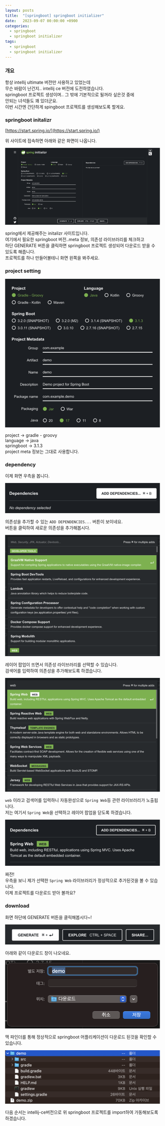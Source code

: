 ```yaml
---
layout: posts 
title:  "[springboot] springboot initializer"
date:   2023-09-07 00:00:00 +0900 
categories: 
  - springboot
  - springboot initializer
tags:
  - springboot
  - springboot initializer
---
```

### 개요
항상 intellij ultimate 버전만 사용하고 있었는데  
무슨 바람이 난건지.. intellij ce 버전에 도전하였습니다.  
springboot 프로젝트 생성이며.. 그 밖에 기본적으로 될꺼라 싶은것 중에  
안되는 녀석들도 꽤 있더군요.  
이번 시간엔 간단하게 spingboot 프로젝트를 생성해보도록 할게요.

### springboot initalizr
[https://start.spring.io/](https://start.spring.io/)  

위 사이트에 접속하면 아래와 같은 화면이 나옵니다.

![springboot initalizr.png](..%2F..%2F..%2Fassets%2Fimg%2Fintellij%2Fspringboot%20initalizr.png)

spring에서 제공해주는 initalizr 사이트입니다.  
여기에서 필요한 springboot 버전..meta 정보, 의존성 라이브러리를 체크하고  
하단 GENERATE 버튼을 클릭하면 springboot 프로젝트 생성되어 다운로드 받을 수 있도록 해줍니다.  
프로젝트를 하나 만들어볼테니 화면 왼쪽을 봐주세요.

### project setting
![springboot_meta.png](..%2F..%2F..%2Fassets%2Fimg%2Fintellij%2Fspringboot_meta.png)

project -> gradle - groovy  
language -> java  
springboot -> 3.1.3  
project meta 정보는 그대로 사용합니다.

### dependency
이제 화면 우측을 봅니다.  

![springboot_dependency.png](..%2F..%2F..%2Fassets%2Fimg%2Fintellij%2Fspringboot_dependency.png)  

의존성을 추가할 수 있는 `ADD DEPENDENCIES...` 버튼이 보이네요.  
버튼을 클릭하여 새로운 의존성을 추가해봅시다.

![springboot_dependency_popup.png](..%2F..%2F..%2Fassets%2Fimg%2Fintellij%2Fspringboot_dependency_popup.png)

레이어 팝업이 뜨면서 의존성 라이브러리를 선택할 수 있습니다.  
검색어를 입력하여 의존성을 추가해보도록 하겠습니다. 

![springboot_dependency_popup_auto.png](..%2F..%2F..%2Fassets%2Fimg%2Fintellij%2Fspringboot_dependency_popup_auto.png)

`web` 이라고 검색어를 입력하니 자동완성으로 `Spring Web`등 관련 라이브러리가 노출됩니다.  
저는 여기서 `Spring Web`을 선택하고 레이어 팝업을 닫도록 하겠습니다.

![springboot_dependency_add.png](..%2F..%2F..%2Fassets%2Fimg%2Fintellij%2Fspringboot_dependency_add.png)

짜잔!  
우측을 보니 제가 선택한 `Spring Web` 라이브러리가 정상적으로 추가된것을 볼 수 있습니다.  
이제 프로젝트를 다운로드 받아 볼까요? 

### download
화면 하단에 GENERATE 버튼을 클릭해봅시다~!

![springboot_generate.png](..%2F..%2F..%2Fassets%2Fimg%2Fintellij%2Fspringboot_generate.png)

아래와 같이 다운로드 창이 나오네요.  

![springboot_download.png](..%2F..%2F..%2Fassets%2Fimg%2Fintellij%2Fspringboot_download.png)

맥 파인더를 통해 정상적으로 springboot 어플리케이션이 다운로드 된것을 확인할 수 있습니다.  

![springboot_in_finder.png](..%2F..%2F..%2Fassets%2Fimg%2Fintellij%2Fspringboot_in_finder.png)

다음 순서는 intellij-ce버전으로 위 springboot 프로젝트를 import하여 가동해보도록 하겠습니다.
